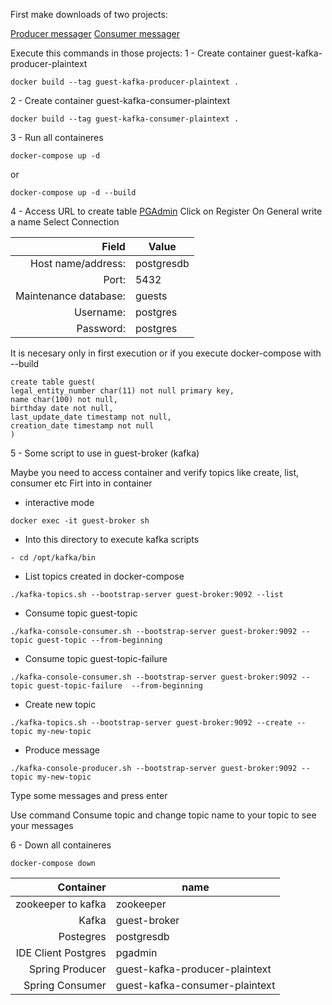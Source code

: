 First make downloads of two projects:

[Producer messager](https://github.com/alberes/guest-kafka-producer-plaintext)
[Consumer messager](https://github.com/alberes/guest-kafka-consumer-plaintext)

Execute this commands in those projects:
1 - Create container guest-kafka-producer-plaintext
```
docker build --tag guest-kafka-producer-plaintext .
```
2 - Create container guest-kafka-consumer-plaintext
```
docker build --tag guest-kafka-consumer-plaintext .
```
3 - Run all containeres
```
docker-compose up -d
```
or
```
docker-compose up -d --build
```

4 - Access URL to create table [PGAdmin](http://localhost:15432/browser/)
Click on Register
On General write a name
Select Connection

|Field|Value|
|-----:|-----------|
|Host name/address:| postgresdb|
|Port:| 5432|
|Maintenance database:| guests|
|Username:| postgres|
|Password:| postgres|

It is necesary only in first execution or if you execute docker-compose with --build
```
create table guest(
legal_entity_number char(11) not null primary key,
name char(100) not null,
birthday date not null,
last_update_date timestamp not null,
creation_date timestamp not null
)
```

5 - Some script to use in guest-broker (kafka)

Maybe you need to access container and verify topics like create, list, consumer etc
Firt into in container

- interactive mode
```
docker exec -it guest-broker sh
```

- Into this directory to execute kafka scripts
```
- cd /opt/kafka/bin
```

- List topics created in docker-compose
```
./kafka-topics.sh --bootstrap-server guest-broker:9092 --list
```

- Consume topic guest-topic
```
./kafka-console-consumer.sh --bootstrap-server guest-broker:9092 --topic guest-topic --from-beginning
```

- Consume topic guest-topic-failure
```
./kafka-console-consumer.sh --bootstrap-server guest-broker:9092 --topic guest-topic-failure  --from-beginning
```

- Create new topic
```
./kafka-topics.sh --bootstrap-server guest-broker:9092 --create --topic my-new-topic
```

- Produce message
```
./kafka-console-producer.sh --bootstrap-server guest-broker:9092 --topic my-new-topic
```
Type some messages and press enter

Use command Consume topic and change topic name to your topic to see your messages

6 - Down all containeres
```
docker-compose down
```

|           Container | name  |
|--------------------:|-------|
|  zookeeper to kafka |zookeeper|
|               Kafka |guest-broker|
|           Postegres |postgresdb|
| IDE Client Postgres |pgadmin|
|     Spring Producer |guest-kafka-producer-plaintext|
|     Spring Consumer |guest-kafka-consumer-plaintext|
